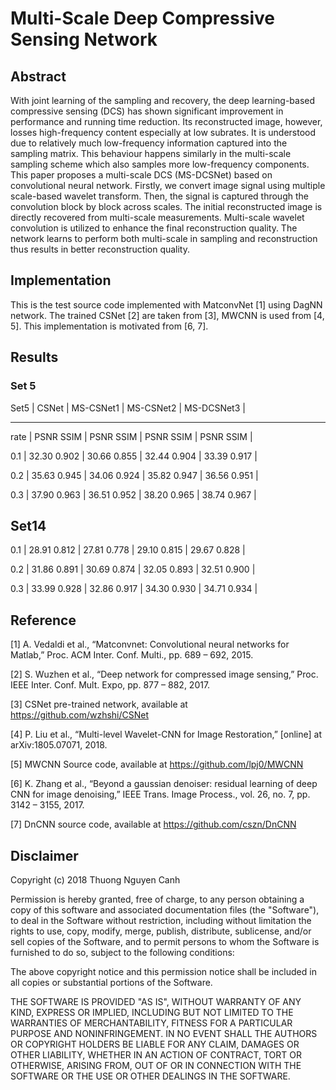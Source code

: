 # Multi-Scale Deep Compressive Sensing Network 
## Abstract

With joint learning of the sampling and recovery, the deep learning-based compressive sensing (DCS) has shown significant improvement in performance and running time reduction. Its reconstructed image, however, losses high-frequency content especially at low subrates. It is understood due to relatively much low-frequency information captured into the sampling matrix. This behaviour happens similarly in the multi-scale sampling scheme which also samples more low-frequency components. This paper proposes a multi-scale DCS (MS-DCSNet) based on convolutional neural network. Firstly, we convert image signal using multiple scale-based wavelet transform. Then, the signal is captured through the convolution block by block across scales. The initial reconstructed image is directly recovered from multi-scale measurements. Multi-scale wavelet convolution is utilized to enhance the final reconstruction quality. The network learns to perform both multi-scale in sampling and reconstruction thus results in better reconstruction quality.

## Implementation 
This is the test source code implemented with MatconvNet [1] using DagNN network. The trained CSNet [2] are taken from [3], MWCNN is used from [4, 5]. This implementation is motivated from [6, 7]. 

## Results
### Set 5	
Set5 |    CSNet     |   MS-CSNet1   |   MS-CSNet2   |   MS-DCSNet3   |  

---------------------------------------------------------------------

rate | PSNR  SSIM   |  PSNR   SSIM  |  PSNR   SSIM  |  PSNR   SSIM  |

0.1  | 32.30	0.902	|  30.66	0.855	|  32.44	0.904 |  33.39	0.917 |

0.2  | 35.63	0.945	|  34.06	0.924	|  35.82	0.947	|  36.56	0.951 |

0.3  | 37.90	0.963	|  36.51	0.952	|  38.20	0.965	|  38.74	0.967 |


Set14
---------------------------------------------------------------------

0.1  | 28.91	0.812	|  27.81	0.778	|  29.10	0.815	|  29.67	0.828 |

0.2  | 31.86	0.891	|  30.69	0.874	|  32.05	0.893	|  32.51	0.900 |

0.3  | 33.99	0.928	|  32.86	0.917	|  34.30	0.930	|  34.71	0.934 |


  
## Reference 
[1] A. Vedaldi et al., “Matconvnet: Convolutional neural networks for Matlab,” Proc. ACM Inter. Conf. Multi., pp. 689 – 692, 2015.

[2] S. Wuzhen et al., “Deep network for compressed image sensing,” Proc. IEEE Inter. Conf. Mult. Expo, pp.  877 – 882, 2017.

[3] CSNet pre-trained network, available at https://github.com/wzhshi/CSNet

[4] P. Liu et al., “Multi-level Wavelet-CNN for Image Restoration,” [online] at arXiv:1805.07071, 2018. 

[5] MWCNN Source code, available at https://github.com/lpj0/MWCNN

[6] K. Zhang et al., “Beyond a gaussian denoiser: residual learning of deep CNN for image denoising,” IEEE Trans. Image Process., vol. 26, no. 7, pp. 3142 – 3155, 2017.

[7] DnCNN source code, available at https://github.com/cszn/DnCNN


## Disclaimer

Copyright (c) 2018 Thuong Nguyen Canh

Permission is hereby granted, free of charge, to any person obtaining a copy of
this software and associated documentation files (the "Software"), to deal in
the Software without restriction, including without limitation the rights to
use, copy, modify, merge, publish, distribute, sublicense, and/or sell copies of
the Software, and to permit persons to whom the Software is furnished to do so,
subject to the following conditions:

The above copyright notice and this permission notice shall be included in all
copies or substantial portions of the Software.

THE SOFTWARE IS PROVIDED "AS IS", WITHOUT WARRANTY OF ANY KIND, EXPRESS OR
IMPLIED, INCLUDING BUT NOT LIMITED TO THE WARRANTIES OF MERCHANTABILITY, FITNESS
FOR A PARTICULAR PURPOSE AND NONINFRINGEMENT. IN NO EVENT SHALL THE AUTHORS OR
COPYRIGHT HOLDERS BE LIABLE FOR ANY CLAIM, DAMAGES OR OTHER LIABILITY, WHETHER
IN AN ACTION OF CONTRACT, TORT OR OTHERWISE, ARISING FROM, OUT OF OR IN
CONNECTION WITH THE SOFTWARE OR THE USE OR OTHER DEALINGS IN THE SOFTWARE.
